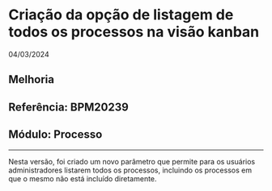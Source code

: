 # Criação da opção de listagem de todos os processos na visão kanban
04/03/2024
## Melhoria
## Referência: BPM20239
## Módulo: Processo
***

Nesta versão, foi criado um novo parâmetro que permite para os usuários administradores listarem todos os processos, incluindo os processos em que o mesmo não está incluído diretamente.